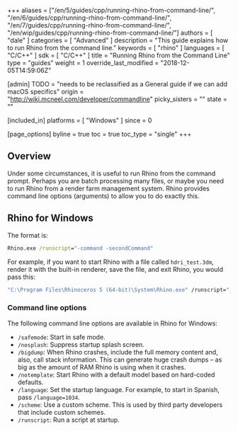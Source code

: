 +++
aliases = ["/en/5/guides/cpp/running-rhino-from-command-line/", "/en/6/guides/cpp/running-rhino-from-command-line/", "/en/7/guides/cpp/running-rhino-from-command-line/", "/en/wip/guides/cpp/running-rhino-from-command-line/"]
authors = [ "dale" ]
categories = [ "Advanced" ]
description = "This guide explains how to run Rhino from the command line."
keywords = [ "rhino" ]
languages = [ "C/C++" ]
sdk = [ "C/C++" ]
title = "Running Rhino from the Command Line"
type = "guides"
weight = 1
override_last_modified = "2018-12-05T14:59:06Z"

[admin]
TODO = "needs to be reclassified as a General guide if we can add macOS specifics"
origin = "http://wiki.mcneel.com/developer/commandline"
picky_sisters = ""
state = ""

[included_in]
platforms = [ "Windows" ]
since = 0

[page_options]
byline = true
toc = true
toc_type = "single"
+++

 
## Overview

Under some circumstances, it is useful to run Rhino from the command prompt.  Perhaps you are batch processing many files, or maybe you need to run Rhino from a render farm management system.  Rhino provides command line options (arguments) to allow you to do exactly this.

## Rhino for Windows

The format is:

```cmd
Rhino.exe /runscript="-command -secondCommand"
```

For example, if you want to start Rhino with a file called `hdri_test.3dm`, render it with the built-in renderer, save the file, and exit Rhino, you would pass this:

```cmd
"C:\Program Files\Rhinoceros 5 (64-bit)\System\Rhino.exe" /runscript="_SetCurrentRenderPlugIn Rhinoceros _Render _-SaveRenderWindowAs test.jpg _-CloseRenderWindow _-Exit" test.3dm
```

### Command line options

The following command line options are available in Rhino for Windows:

- `/safemode`: Start in safe mode.
- `/nosplash`: Suppress startup splash screen.
- `/bigdump`: When Rhino crashes, include the full memory content and, also, call stack information. This can generate huge crash dumps – as big as the amount of RAM Rhino is using when it crashes.
- `/notemplate`: Start Rhino with a default model based on hard-coded defaults.
- `/language`: Set the startup language. For example, to start in Spanish, pass `/language=1034`.
- `/scheme`: Use a custom scheme. This is used by third party developers that include custom schemes.
- `/runscript`: Run a script at startup.

